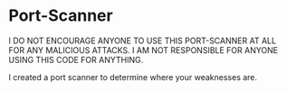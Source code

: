 # Port-Scanner
I DO NOT ENCOURAGE ANYONE TO USE THIS PORT-SCANNER AT ALL FOR ANY MALICIOUS ATTACKS. I AM NOT RESPONSIBLE FOR ANYONE USING THIS CODE FOR ANYTHING.

I created a port scanner to determine where your weaknesses are.
